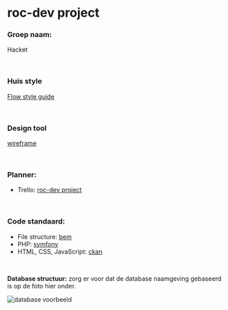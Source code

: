 # roc-dev project

### Groep naam:
Hacket

<br>

### Huis style
[Flow style guide](https://rocvf.flowstyleguide.nl/)

<br>

### Design tool
[wireframe](https://wireframe.cc/52s9HK)

<br>

### Planner:
- Trello: [roc-dev project](https://trello.com/invite/b/jr9MKQZu/c60c5fdcd709f2eb7b0fdfcf2e414e0e/roc-dev-project)

<br>

### Code standaard:
- File structure:          [bem](https://en.bem.info/methodology/filestructure/)
- PHP:                     [symfony](https://symfony.com/doc/current/contributing/code/standards.html)
- HTML, CSS, JavaScript:   [ckan](https://docs.ckan.org/en/ckan-2.7.3/contributing/css.html) 

<br>

**Database structuur:** zorg er voor dat de database naamgeving gebaseerd is op de foto hier onder.

![database voorbeeld](https://user-images.githubusercontent.com/61353780/135430073-4db18a85-21e2-4b62-9123-4b39eb2bd5e9.png)
